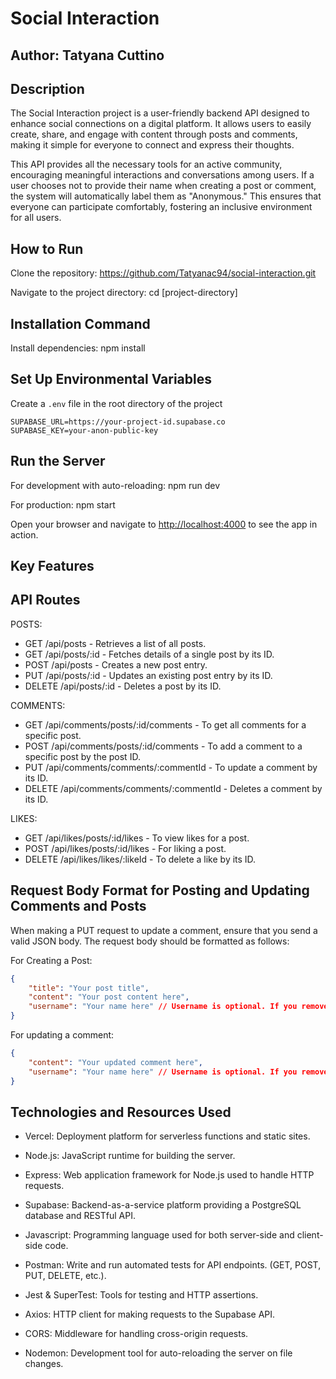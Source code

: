 # Social Interaction

## Author: Tatyana Cuttino

## Description

The Social Interaction project is a user-friendly backend API designed to enhance social connections on a digital platform. It allows users to easily create, share, and engage with content through posts and comments, making it simple for everyone to connect and express their thoughts.

This API provides all the necessary tools for an active community, encouraging meaningful interactions and conversations among users. If a user chooses not to provide their name when creating a post or comment, the system will automatically label them as "Anonymous." This ensures that everyone can participate comfortably, fostering an inclusive environment for all users.

## How to Run

Clone the repository: <https://github.com/Tatyanac94/social-interaction.git>

Navigate to the project directory: cd [project-directory]

## Installation Command

Install dependencies: npm install

## Set Up Environmental Variables

Create a `.env` file in the root directory of the project

```Supabase
SUPABASE_URL=https://your-project-id.supabase.co
SUPABASE_KEY=your-anon-public-key
```

## Run the Server

For development with auto-reloading: npm run dev

For production: npm start

Open your browser and navigate to <http://localhost:4000> to see the app in action.

## Key Features

## API Routes

POSTS:

* GET /api/posts - Retrieves a list of all posts.
* GET /api/posts/:id - Fetches details of a single post by its ID.
* POST /api/posts - Creates a new post entry.
* PUT /api/posts/:id - Updates an existing post entry by its ID.
* DELETE /api/posts/:id - Deletes a post by its ID.

COMMENTS:

* GET /api/comments/posts/:id/comments - To get all comments for a specific post.
* POST /api/comments/posts/:id/comments - To add a comment to a specific post by the post ID.
* PUT /api/comments/comments/:commentId - To update a comment by its ID.
* DELETE /api/comments/comments/:commentId - Deletes a comment by its ID.

LIKES:

* GET /api/likes/posts/:id/likes - To view likes for a post.
* POST /api/likes/posts/:id/likes - For liking a post.
* DELETE /api/likes/likes/:likeId - To delete a like by its ID.

## Request Body Format for Posting and Updating Comments and Posts

When making a PUT request to update a comment, ensure that you send a valid JSON body. The request body should be formatted as follows:

For Creating a Post:

```json
{
    "title": "Your post title",
    "content": "Your post content here",
    "username": "Your name here" // Username is optional. If you remove the username, your post will be labeled as Anonymous.
}
```

For updating a comment:

```json
{
    "content": "Your updated comment here",
    "username": "Your name here" // Username is optional. If you remove the username, your comment will be labeled as Anonymous.
}
```

## Technologies and Resources Used

* Vercel: Deployment platform for serverless functions and static sites.

* Node.js: JavaScript runtime for building the server.

* Express: Web application framework for Node.js used to handle HTTP requests.

* Supabase: Backend-as-a-service platform providing a PostgreSQL database and RESTful API.

* Javascript: Programming language used for both server-side and client-side code.

* Postman: Write and run automated tests for API endpoints. (GET, POST, PUT, DELETE, etc.).

* Jest & SuperTest: Tools for testing and HTTP assertions.

* Axios: HTTP client for making requests to the Supabase API.

* CORS: Middleware for handling cross-origin requests.

* Nodemon: Development tool for auto-reloading the server on file changes.
